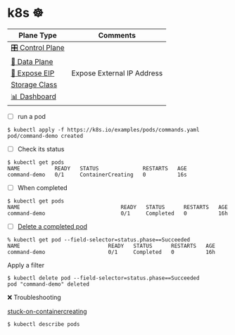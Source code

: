 # k8s :wheel_of_dharma: 

| Plane Type                        | Comments |
|-----------------------------------|----------|
| [ :control_knobs: Control Plane](control-plane.md) |          | 
| [ :abacus: Data Plane](data-plane.md)       |          | 
| [ :link: Expose EIP](expose-eip)           | Expose External IP Address         | 
| [Storage Class](storage-class)         |          |
| [ :bar_chart: Dashboard](dashboard.md)         |          |


- [ ] run a pod

```
$ kubectl apply -f https://k8s.io/examples/pods/commands.yaml
pod/command-demo created
```

- [ ] Check its status


```
$ kubectl get pods
NAME           READY   STATUS              RESTARTS   AGE
command-demo   0/1     ContainerCreating   0          16s
```

- [ ] When completed

```
$ kubectl get pods      
NAME                                READY   STATUS      RESTARTS   AGE
command-demo                        0/1     Completed   0          16h
```

- [ ] [Delete a completed pod](https://stackoverflow.com/questions/55072235/how-to-delete-completed-kubernetes-pod)

```
% kubectl get pod --field-selector=status.phase==Succeeded
NAME                            READY   STATUS      RESTARTS   AGE
command-demo                    0/1     Completed   0          16h
```

Apply a filter

```
$ kubectl delete pod --field-selector=status.phase==Succeeded
pod "command-demo" deleted
```

:x: Troubleshooting

[stuck-on-containercreating](https://serverfault.com/questions/728727/kubernetes-stuck-on-containercreating)

```
$ kubectl describe pods
```

